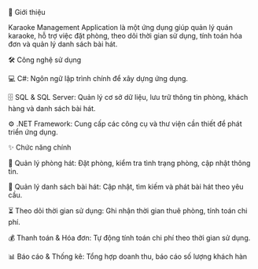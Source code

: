 🎯 Giới thiệu

Karaoke Management Application là một ứng dụng giúp quản lý quán karaoke, hỗ trợ việc đặt phòng, theo dõi thời gian sử dụng, tính toán hóa đơn và quản lý danh sách bài hát.

🛠 Công nghệ sử dụng

💻 C#: Ngôn ngữ lập trình chính để xây dựng ứng dụng.

🗄 SQL & SQL Server: Quản lý cơ sở dữ liệu, lưu trữ thông tin phòng, khách hàng và danh sách bài hát.

⚙ .NET Framework: Cung cấp các công cụ và thư viện cần thiết để phát triển ứng dụng.

✨ Chức năng chính

📌 Quản lý phòng hát: Đặt phòng, kiểm tra tình trạng phòng, cập nhật thông tin.

🎵 Quản lý danh sách bài hát: Cập nhật, tìm kiếm và phát bài hát theo yêu cầu.

⏳ Theo dõi thời gian sử dụng: Ghi nhận thời gian thuê phòng, tính toán chi phí.

💰 Thanh toán & Hóa đơn: Tự động tính toán chi phí theo thời gian sử dụng.

📊 Báo cáo & Thống kê: Tổng hợp doanh thu, báo cáo số lượng khách hàn
